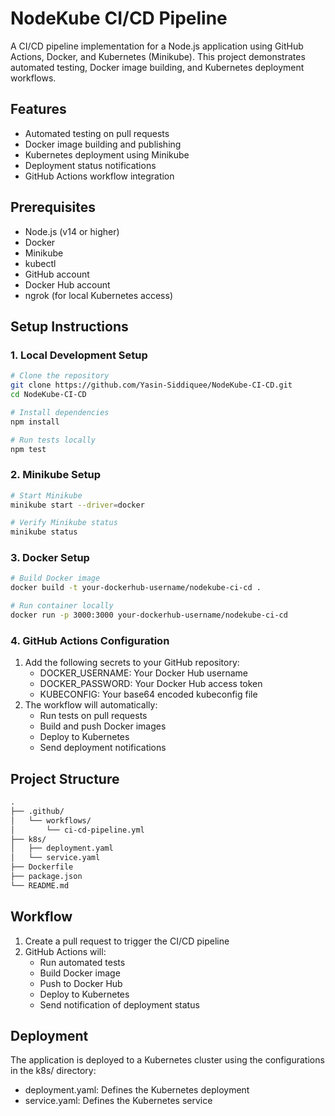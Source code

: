 # NodeKube CI/CD Pipeline

A CI/CD pipeline implementation for a Node.js application using GitHub Actions, Docker, and Kubernetes (Minikube). This project demonstrates automated testing, Docker image building, and Kubernetes deployment workflows.

## Features

- Automated testing on pull requests
- Docker image building and publishing
- Kubernetes deployment using Minikube
- Deployment status notifications
- GitHub Actions workflow integration

## Prerequisites

- Node.js (v14 or higher)
- Docker
- Minikube
- kubectl
- GitHub account
- Docker Hub account
- ngrok (for local Kubernetes access)

## Setup Instructions

### 1. Local Development Setup

```bash
# Clone the repository
git clone https://github.com/Yasin-Siddiquee/NodeKube-CI-CD.git
cd NodeKube-CI-CD

# Install dependencies
npm install

# Run tests locally
npm test
```

### 2. Minikube Setup

```bash
# Start Minikube
minikube start --driver=docker

# Verify Minikube status
minikube status
```

### 3. Docker Setup

```bash
# Build Docker image
docker build -t your-dockerhub-username/nodekube-ci-cd .

# Run container locally
docker run -p 3000:3000 your-dockerhub-username/nodekube-ci-cd
```

### 4. GitHub Actions Configuration
1. Add the following secrets to your GitHub repository:
   - DOCKER_USERNAME: Your Docker Hub username
   - DOCKER_PASSWORD: Your Docker Hub access token
   - KUBECONFIG: Your base64 encoded kubeconfig file
2. The workflow will automatically:
   - Run tests on pull requests
   - Build and push Docker images
   - Deploy to Kubernetes
   - Send deployment notifications

## Project Structure

```markdown
.
├── .github/
│   └── workflows/
│       └── ci-cd-pipeline.yml
├── k8s/
│   ├── deployment.yaml
│   └── service.yaml
├── Dockerfile
├── package.json
└── README.md
```

## Workflow

1. Create a pull request to trigger the CI/CD pipeline
2. GitHub Actions will:
   - Run automated tests
   - Build Docker image
   - Push to Docker Hub
   - Deploy to Kubernetes
   - Send notification of deployment status
  
## Deployment

The application is deployed to a Kubernetes cluster using the configurations in the k8s/ directory:
- deployment.yaml: Defines the Kubernetes deployment
- service.yaml: Defines the Kubernetes service
